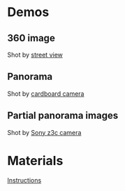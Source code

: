 # Demos

## 360 image
Shot by [street view](http://gasolin.github.io/webvrdemo/streetview.html)

## Panorama
Shot by [cardboard camera](http://gasolin.github.io/webvrdemo/cardboardcam)

## Partial panorama images
Shot by [Sony z3c camera](http://gasolin.github.io/webvrdemo/)

# Materials

[Instructions](https://github.com/gasolin/webvrdemo/wiki)
